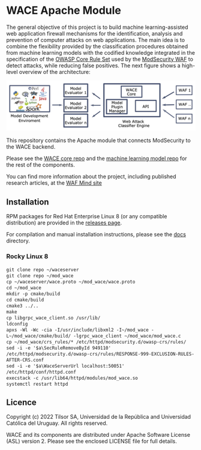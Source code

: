 # WACE Apache Module

The general objective of this project is to build machine
learning-assisted web application firewall mechanisms for the
identification, analysis and prevention of computer attacks on web
applications. The main idea is to combine the flexibility provided by
the classification procedures obtained from machine learning models
with the codified knowledge integrated in the specification of the
[OWASP Core Rule Set](https://coreruleset.org/) used by the [ModSecurity WAF](https://www.modsecurity.org/) to detect attacks, while
reducing false positives. The next figure shows a high-level
overview of the architecture:

![WACE architecture overview](https://github.com/tilsor/ModSecIntl_wace_core/blob/main/docs/images/architecture.jpg?raw=true "WACE architecture overview")

This repository contains the Apache module that connects ModSecurity
to the WACE backend. 

Please see the [WACE core
repo](https://github.com/tilsor/ModSecIntl_wace_core) and the [machine
learning model
repo](https://github.com/tilsor/ModSecIntl_roberta_model) for the rest
of the components.

You can find more information about the project, including published
research articles, at the [WAF Mind
site](https://www.fing.edu.uy/inco/proyectos/wafmind)

## Installation
RPM packages for Red Hat Enterprise Linux 8 (or any compatible
distribution) are provided in the [releases
page](https://github.com/tilsor/ModSecIntl_wace_core/releases).

For compilation and manual installation instructions, please see the
[docs](https://github.com/tilsor/ModSecIntl_wace_core/tree/main/docs) directory.

### Rocky Linux 8

```
git clone repo ~/waceserver
git clone repo ~/mod_wace
cp ~/waceserver/wace.proto ~/mod_wace/wace.proto
cd ~/mod_wace
mkdir -p cmake/build
cd cmake/build 
cmake3 ../..
make
cp libgrpc_wace_client.so /usr/lib/
ldconfig 
apxs -Wl -Wc -cia -I/usr/include/libxml2 -I~/mod_wace -L~/mod_wace/cmake/build/ -lgrpc_wace_client ~/mod_wace/mod_wace.c 
cp ~/mod_wace/crs_rules/* /etc/httpd/modsecurity.d/owasp-crs/rules/
sed -i -e '$a\SecRuleRemoveById 949110' /etc/httpd/modsecurity.d/owasp-crs/rules/RESPONSE-999-EXCLUSION-RULES-AFTER-CRS.conf
sed -i -e '$a\WaceServerUrl localhost:50051' /etc/httpd/conf/httpd.conf
execstack -c /usr/lib64/httpd/modules/mod_wace.so
systemctl restart httpd
```

## Licence
Copyright (c) 2022 Tilsor SA, Universidad de la República and
Universidad Católica del Uruguay. All rights reserved.

WACE and its components are distributed under Apache Software License
(ASL) version 2. Please see the enclosed LICENSE file for full
details.
